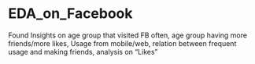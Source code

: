 # EDA_on_Facebook
Found Insights on age group that visited FB often, age group having more friends/more likes, Usage from mobile/web, relation between frequent usage and making friends, analysis on “Likes”
